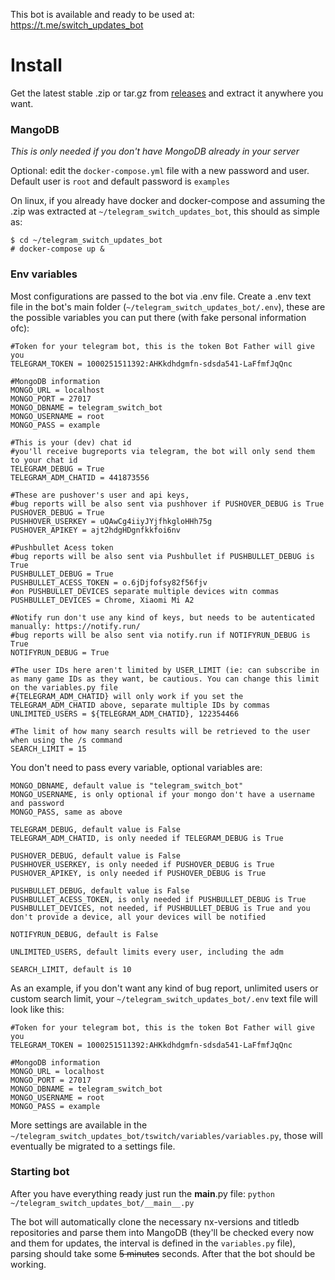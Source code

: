 This bot is available and ready to be used at: https://t.me/switch_updates_bot

# Install
Get the latest stable .zip or tar.gz from [releases](https://github.com/evertonstz/telegram_switch_updates_bot/releases) and extract it anywhere you want.
### MangoDB
*This is only needed if you don't have MongoDB already in your server*

Optional: edit the `docker-compose.yml` file with a new password and user. Default user is `root` and default password is `examples`

On linux, if you already have docker and docker-compose and assuming the .zip was extracted at `~/telegram_switch_updates_bot`, this should as simple as:
```
$ cd ~/telegram_switch_updates_bot
# docker-compose up &
```


### Env variables
Most configurations are passed to the bot via .env file. Create a .env text file in the bot's main folder (`~/telegram_switch_updates_bot/.env`), these are the possible variables you can put there (with fake personal information ofc):
```
#Token for your telegram bot, this is the token Bot Father will give you
TELEGRAM_TOKEN = 1000251511392:AHKkdhdgmfn-sdsda541-LaFfmfJqQnc

#MongoDB information
MONGO_URL = localhost
MONGO_PORT = 27017
MONGO_DBNAME = telegram_switch_bot
MONGO_USERNAME = root
MONGO_PASS = example

#This is your (dev) chat id
#you'll receive bugreports via telegram, the bot will only send them to your chat id
TELEGRAM_DEBUG = True
TELEGRAM_ADM_CHATID = 441873556

#These are pushover's user and api keys, 
#bug reports will be also sent via pushhover if PUSHOVER_DEBUG is True
PUSHOVER_DEBUG = True
PUSHHOVER_USERKEY = uQAwCg4iiyJYjfhkgloHHh75g
PUSHOVER_APIKEY = ajt2hdgHDgnfkkfoi6nv

#Pushbullet Acess token
#bug reports will be also sent via Pushbullet if PUSHBULLET_DEBUG is True
PUSHBULLET_DEBUG = True
PUSHBULLET_ACESS_TOKEN = o.6jDjfofsy82f56fjv
#on PUSHBULLET_DEVICES separate multiple devices witn commas
PUSHBULLET_DEVICES = Chrome, Xiaomi Mi A2

#Notify run don't use any kind of keys, but needs to be autenticated manually: https://notify.run/
#bug reports will be also sent via notify.run if NOTIFYRUN_DEBUG is True
NOTIFYRUN_DEBUG = True

#The user IDs here aren't limited by USER_LIMIT (ie: can subscribe in as many game IDs as they want, be cautious. You can change this limit on the variables.py file
#{TELEGRAM_ADM_CHATID} will only work if you set the TELEGRAM_ADM_CHATID above, separate multiple IDs by commas
UNLIMITED_USERS = ${TELEGRAM_ADM_CHATID}, 122354466

#The limit of how many search results will be retrieved to the user when using the /s command
SEARCH_LIMIT = 15
```

You don't need to pass every variable, optional variables are:
```
MONGO_DBNAME, default value is "telegram_switch_bot"
MONGO_USERNAME, is only optional if your mongo don't have a username and password
MONGO_PASS, same as above

TELEGRAM_DEBUG, default value is False
TELEGRAM_ADM_CHATID, is only needed if TELEGRAM_DEBUG is True

PUSHOVER_DEBUG, default value is False
PUSHHOVER_USERKEY, is only needed if PUSHOVER_DEBUG is True
PUSHOVER_APIKEY, is only needed if PUSHOVER_DEBUG is True

PUSHBULLET_DEBUG, default value is False
PUSHBULLET_ACESS_TOKEN, is only needed if PUSHBULLET_DEBUG is True
PUSHBULLET_DEVICES, not needed, if PUSHBULLET_DEBUG is True and you don't provide a device, all your devices will be notified

NOTIFYRUN_DEBUG, default is False

UNLIMITED_USERS, default limits every user, including the adm

SEARCH_LIMIT, default is 10
```

As an example, if you don't want any kind of bug report, unlimited users or custom search limit, your `~/telegram_switch_updates_bot/.env` text file will look like this:
```
#Token for your telegram bot, this is the token Bot Father will give you
TELEGRAM_TOKEN = 1000251511392:AHKkdhdgmfn-sdsda541-LaFfmfJqQnc

#MongoDB information
MONGO_URL = localhost
MONGO_PORT = 27017
MONGO_DBNAME = telegram_switch_bot
MONGO_USERNAME = root
MONGO_PASS = example
```

More settings are available in the `~/telegram_switch_updates_bot/tswitch/variables/variables.py`, those will eventually be migrated to a settings file.

### Starting bot
After you have everything ready just run the __main__.py file: `python ~/telegram_switch_updates_bot/__main__.py`

The bot will automatically clone the necessary nx-versions and titledb repositories and parse them into MangoDB (they'll be checked every now and them for updates, the interval is defined in the `variables.py` file), parsing should take some ~~5 minutes~~ seconds. After that the bot should be working.
